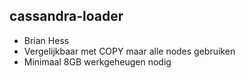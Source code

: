 ##  cassandra-loader

- Brian Hess
- Vergelijkbaar met COPY maar alle nodes gebruiken
- Minimaal 8GB werkgeheugen nodig
